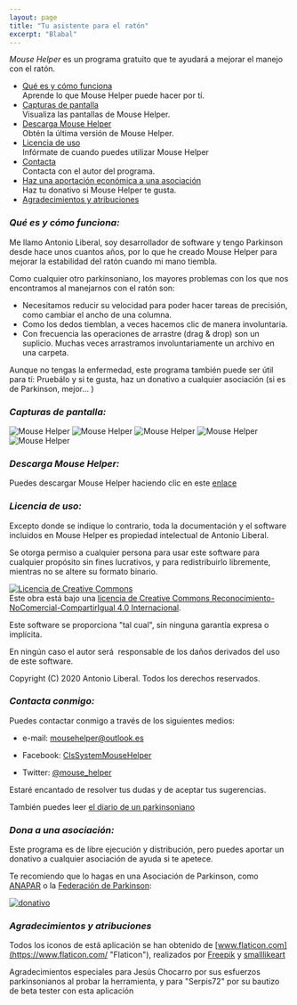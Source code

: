 ```yaml
---
layout: page
title: "Tu asistente para el ratón"
excerpt: "Blabal"
---
```

 *Mouse Helper* es un programa gratuito que te ayudará a mejorar el manejo con el ratón.  

* <span >[Qué es y cómo funciona](#features)</span>  
        Aprende lo que Mouse Helper puede hacer por tí.
* <span >[Capturas de pantalla](#screenshot)</span>  
         Visualiza las pantallas de Mouse Helper.
* <span >[Descarga Mouse Helper](download.html)</span>  
        Obtén la última versión de Mouse Helper.
* <span >[Licencia de uso](#licencia)</span>  
        Infórmate de cuando puedes utilizar Mouse Helper
* <span >[Contacta](#contacta)</span>  
        Contacta con el autor del programa.
* <span >[Haz una aportación económica a una asociación](#dona)</span>  
        Haz tu donativo si Mouse Helper te gusta.
* <span >[Agradecimientos y atribuciones](#agradecimientos)</span>

### <a name="features"></a><b><i>Qué es y cómo funciona:</i></b>

Me llamo Antonio Liberal, soy desarrollador de software y tengo Parkinson
      desde hace unos cuantos años, por lo que he creado Mouse Helper para
      mejorar la estabilidad del ratón cuando mi mano tiembla.

Como cualquier otro parkinsoniano, los mayores problemas con los que nos
      encontramos al manejarnos con el ratón son:

* Necesitamos reducir su velocidad para poder hacer tareas de precisión, como cambiar el ancho de una columna.
* Como los dedos tiemblan, a veces hacemos clic de manera involuntaria.
* Con frecuencia las operaciones de arrastre (drag &amp; drop) son un suplicio. Muchas veces arrastramos involuntariamente un archivo en una carpeta.

Aunque no tengas la enfermedad, este programa también puede ser útil para tí: Pruebálo y si te gusta, haz un donativo a cualquier asociación (si es de Parkinson, mejor... ) 

### <a name="screenshot"></a><b><i>Capturas de pantalla:</i></b>


<img class="img-fluid" alt="Mouse Helper" src="https://www.mousehelper.cls-system.es/assets/images/pantalla0.PNG">

<img class="img-fluid" alt="Mouse Helper" src="https://www.mousehelper.cls-system.es/assets/images/pantalla1.png">

<img class="img-fluid" alt="Mouse Helper" src="https://www.mousehelper.cls-system.es/assets/images/pantalla2.png">

<img class="img-fluid" alt="Mouse Helper" src="https://www.mousehelper.cls-system.es/assets/images/pantalla3.png">

<img class="img-fluid" alt="Mouse Helper" src="https://www.mousehelper.cls-system.es/assets/images/pantalla4.png">



### <a name="descarga"></a><b><i>Descarga Mouse Helper:</i></b>

Puedes descargar Mouse Helper haciendo clic en este [enlace](download.html)

### <a name="licencia"></a><b><i>Licencia de uso:</i></b>

Excepto donde se indique lo contrario, toda la documentación y el software incluidos en Mouse Helper es propiedad intelectual de Antonio Liberal.

Se otorga permiso a cualquier persona para usar este software para cualquier propósito sin fines lucrativos, y para redistribuirlo libremente, mientras no se altere su formato binario.
 
<a rel="license" href="http://creativecommons.org/licenses/by-nc-sa/4.0/deed.es_ES"><img alt="Licencia de Creative Commons" style="border-width:0" src="https://i.creativecommons.org/l/by-nc-sa/4.0/88x31.png" /></a><br />Este obra está bajo una <a rel="license" href="http://creativecommons.org/licenses/by-nc-sa/4.0/deed.es_ES">licencia de Creative Commons Reconocimiento-NoComercial-CompartirIgual 4.0 Internacional</a>.

Este software se proporciona "tal cual", sin ninguna garantía expresa o implícita. 

En ningún caso el autor será&nbsp; responsable de los daños derivados del uso de este software.



Copyright (C) 2020 Antonio Liberal. Todos los derechos reservados.

### <a name="contacta"></a><b><i>Contacta conmigo:</i></b>

Puedes contactar conmigo a través de los siguientes medios:

* e-mail: [mousehelper@outlook.es](mailto:mousehelper@outlook.es)
  
* Facebook: [ClsSystemMouseHelper](https://www.facebook.com/ClsSystemMouseHelper/)

* Twitter: [@mouse_helper](https://twitter.com/mouse_helper)

Estaré encantado de resolver tus dudas y de aceptar tus sugerencias.

También puedes leer [el diario de un parkinsoniano](https://diariodeunparkinsoniano.wordpress.com/)

### <a name="dona"></a><b><i>Dona a una asociación:</i></b>

Este programa es de libre ejecución y distribución, pero puedes aportar un donativo a cualquier asociación de ayuda si te apetece.

Te recomiendo que lo hagas en una Asociación de Parkinson, como [ANAPAR](http://www.anapar.org/) o la [Federación de Parkinson](https://www.esparkinson.es/):

<a href="http://www.anapar.org/anapar/participa/haz-un-donativo/"><img alt="donativo" class="img-fluid" style="horizontal-align:middle" src="https://www.mousehelper.cls-system.es/assets/images/donativo.png"></a>      

### <a name="agradecimientos"></a><b><i>Agradecimientos y atribuciones</i></b>

Todos los iconos de está aplicación se han obtenido de [www.flaticon.com](https://www.flaticon.com/ "Flaticon"), realizados por [Freepik](https://www.flaticon.com/authors/freepik "Freepik") y [smalllikeart](https://www.flaticon.es/autores/smalllikeart "smalllikeart")

Agradecimientos especiales para Jesús Chocarro por sus esfuerzos parkinsonianos al probar la herramienta, y para "Serpis72" por su bautizo de beta tester con esta aplicación

